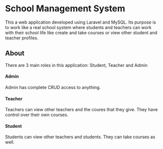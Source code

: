 # School Management System
This a web application developed using Laravel and MySQL. Its purpose is to work like a real school system where students and teachers can work with their
school life like create and take courses or view other student and teacher profiles.

## About
There are 3 main roles in this application: Student, Teacher and Admin

#### Admin
Admin has complete CRUD access to anything.

#### Teacher
Teachers can view other teachers and the coures that they give. They have control over their own courses.

#### Student
Students can view other teachers and students. They can take courses as well.
